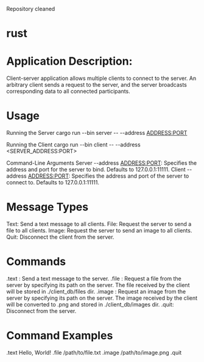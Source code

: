 Repository cleaned
# rust
# Application Description:
Client-server application allows multiple clients to connect to the server. An arbitrary client sends a request to the server, and the server broadcasts corresponding data to all connected participants.

# Usage

Running the Server
cargo run --bin server -- --address <ADDRESS:PORT>

Running the Client
cargo run --bin client -- --address <SERVER_ADDRESS:PORT>

Command-Line Arguments
Server
--address <ADDRESS:PORT>: Specifies the address and port for the server to bind. Defaults to 127.0.0.1:11111.
Client
--address <ADDRESS:PORT>: Specifies the address and port of the server to connect to. Defaults to 127.0.0.1:11111.


# Message Types
Text: Send a text message to all clients.
File: Request the server to send a file to all clients.
Image: Request the server to send an image to all clients.
Quit: Disconnect the client from the server.

# Commands
.text <message>: Send a text message to the server.
.file <path>: Request a file from the server by specifying its path on the server. The file received by the client will be stored in ./client_db/files dir.
.image <path>: Request an image from the server by specifying its path on the server. The image received by the client will be converted to .png and stored in ./client_db/images dir.
.quit: Disconnect from the server.

# Command Examples

.text Hello, World!
.file /path/to/file.txt
.image /path/to/image.png
.quit


